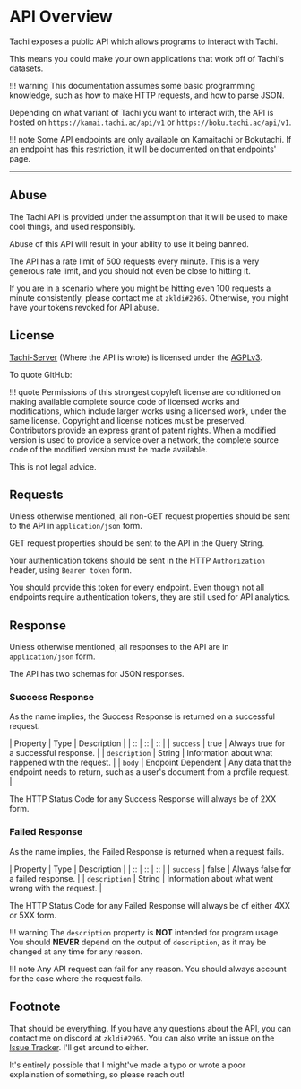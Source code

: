 # API Overview

Tachi exposes a public API which allows programs to interact with Tachi.

This means you could make your own applications that work off of Tachi's
datasets. 

!!! warning
	This documentation assumes some basic programming knowledge, such as how to make
	HTTP requests, and how to parse JSON.

Depending on what variant of Tachi you want to interact with, the API is hosted
on `https://kamai.tachi.ac/api/v1` or `https://boku.tachi.ac/api/v1`.

!!! note
	Some API endpoints are only available on Kamaitachi or Bokutachi. If an
	endpoint has this restriction, it will be documented on that endpoints'
	page.

*****

## Abuse

The Tachi API is provided under the assumption that it will be used to make
cool things, and used responsibly.

Abuse of this API will result in your ability to use it being banned.

The API has a rate limit of 500 requests every minute. This is a very
generous rate limit, and you should not even be close to hitting it.

If you are in a scenario where you might be hitting even 100 requests a minute consistently,
please contact me at `zkldi#2965`. Otherwise, you might have your tokens revoked
for API abuse.

## License

[Tachi-Server](https://github.com/zkldi/Tachi/tree/main/server) (Where the API is wrote) is licensed under the [AGPLv3](https://www.gnu.org/licenses/agpl-3.0.en.html).

To quote GitHub:

!!! quote 
	Permissions of this strongest copyleft license are conditioned on making available complete source code of licensed works and modifications, which include larger works using a licensed work, under the same license. Copyright and license notices must be preserved. Contributors provide an express grant of patent rights. When a modified version is used to provide a service over a network, the complete source code of the modified version must be made available.

This is not legal advice.

## Requests

Unless otherwise mentioned, all non-GET request properties should be sent to the API in `application/json` form.

GET request properties should be sent to the API in the Query String.

Your authentication tokens should be sent in the HTTP `Authorization` header, using `Bearer token` form.

You should provide this token for every endpoint. Even though not all endpoints
require authentication tokens, they are still used for API analytics.

## Response

Unless otherwise mentioned, all responses to the API are in `application/json` form.

The API has two schemas for JSON responses.

### Success Response

As the name implies, the Success Response is returned on a successful request.

| Property | Type | Description |
| :: | :: | :: |
| `success` | true | Always true for a successful response. |
| `description` | String | Information about what happened with the request. |
| `body` | Endpoint Dependent | Any data that the endpoint needs to return, such as a user's document from a profile request. | 

The HTTP Status Code for any Success Response will always be of 2XX form.

### Failed Response

As the name implies, the Failed Response is returned when a request fails.

| Property | Type | Description |
| :: | :: | :: |
| `success` | false | Always false for a failed response. |
| `description` | String | Information about what went wrong with the request. |

The HTTP Status Code for any Failed Response will always be of either 4XX or 5XX form.

!!! warning
	The `description` property is **NOT** intended for program usage. You should **NEVER** depend
	on the output of `description`, as it may be changed at any time for any reason.

!!! note
	Any API request can fail for any reason. You should always account for the
	case where the request fails.

## Footnote

That should be everything. If you have any questions about the API, you can
contact me on discord at `zkldi#2965`. You can also write an issue on the 
[Issue Tracker](https://github.com/zkldi/Tachi). I'll get around to either.

It's entirely possible that I might've made a typo or wrote a poor explaination
of something, so please reach out!
